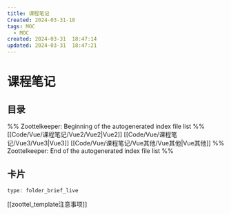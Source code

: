 ```yaml
---
title: 课程笔记
Created: 2024-03-31-18
tags: MOC
  - MOC
created: 2024-03-31  18:47:14
updated: 2024-03-31  18:47:21
---
```

# 课程笔记

## 目录



%% Zoottelkeeper: Beginning of the autogenerated index file list  %%
 [[Code/Vue/课程笔记/Vue2/Vue2|Vue2]]
 [[Code/Vue/课程笔记/Vue3/Vue3|Vue3]]
 [[Code/Vue/课程笔记/Vue其他/Vue其他|Vue其他]]
%% Zoottelkeeper: End of the autogenerated index file list  %%









## 卡片

```ccard
type: folder_brief_live
```




















[[zoottel_template注意事项]]